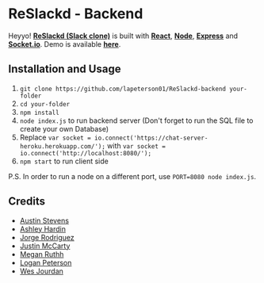 # ReSlackd - Backend

Heyyo! [**ReSlackd (Slack clone)**](https://github.com/lapeterson01/ReSlackd-backend) is built with [**React**](https://facebook.github.io/react/), [**Node**](https://nodejs.org), [**Express**](http://expressjs.com/) and [**Socket.io**](http://socket.io/). 
Demo is available [**here**](https://reslackd.herokuapp.com/).

## Installation and Usage

1. `git clone https://github.com/lapeterson01/ReSlackd-backend your-folder`
2. `cd your-folder`
3. `npm install`
4. `node index.js` to run backend server (Don't forget to run the SQL file to create your own Database)
4. Replace `var socket = io.connect('https://chat-server-heroku.herokuapp.com/');` with `var socket = io.connect('http://localhost:8080/');`
5. `npm start` to run client side

P.S. In order to run a node on a different port, use `PORT=8080 node index.js`.

## Credits

* [Austin Stevens](https://github.com/aestevens)
* [Ashley Hardin](https://github.com/ahhardin)
* [Jorge Rodriguez](https://github.com/rodri0315)
* [Justin McCarty](https://github.com/jamccarty99)
* [Megan Ruthh](https://github.com/mruthh)
* [Logan Peterson](https://github.com/lapeterson01)
* [Wes Jourdan](https://github.com/WesJourdan)
